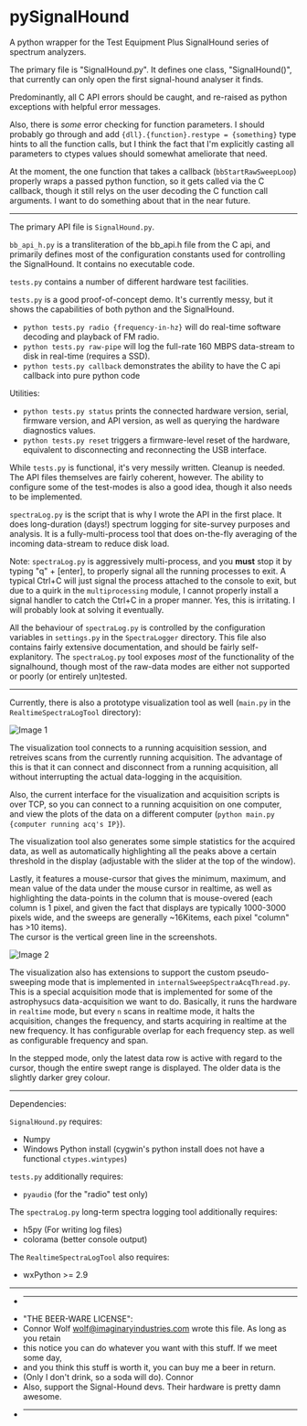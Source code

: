 pySignalHound
=============

A python wrapper for the Test Equipment Plus SignalHound series of spectrum analyzers.


The primary file is "SignalHound.py". It defines one class, "SignalHound()", that currently can only open the first signal-hound analyser it finds.

Predominantly, all C API errors should be caught, and re-raised as python exceptions with helpful error messages.

Also, there is *some* error checking for function parameters. I should probably go through and add `{dll}.{function}.restype = {something}` type hints to all the function calls, but I think the fact that I'm explicitly casting all parameters to ctypes values should somewhat ameliorate that need.

At the moment, the one function that takes a callback (`bbStartRawSweepLoop`) properly wraps a passed python function, so it gets called via the C callback,
though it still relys on the user decoding the C function call arguments. I want to do something about that in the near future.



---

The primary API file is `SignalHound.py`.

`bb_api_h.py` is a transliteration of the bb_api.h file from the C api, and primarily defines most of the configuration constants used for controlling the SignalHound. It contains no executable code.

`tests.py` contains a number of different hardware test facilities.

`tests.py` is a good proof-of-concept demo. It's currently messy, but it shows the capabilities of both python and the SignalHound.

 - `python tests.py radio {frequency-in-hz}` will do real-time software decoding and playback of FM radio.
 - `python tests.py raw-pipe` will log the full-rate 160 MBPS data-stream to disk in real-time (requires a SSD).
 - `python tests.py callback` demonstrates the ability to have the C api callback into pure python code

 Utilities:
 - `python tests.py status` prints the connected hardware version, serial, firmware version, and API version, as well as querying the hardware diagnostics values.
 - `python tests.py reset` triggers a firmware-level reset of the hardware, equivalent to disconnecting and reconnecting the USB interface.

While `tests.py` is functional, it's very messily written. Cleanup is needed. The API files themselves are fairly coherent, however.
The ability to configure some of the test-modes is also a good idea, though it also needs to be implemented.

`spectraLog.py` is the script that is why I wrote the API in the first place. It does long-duration (days!) spectrum logging for site-survey purposes and analysis. It is a fully-multi-process tool that does on-the-fly averaging of the incoming data-stream to reduce disk load.

Note: `spectraLog.py` is aggressively multi-process, and you **must** stop it by typing "q" + \[enter\], to properly signal all the running processes to exit. A typical Ctrl+C will just signal the process attached to the console to exit, but due to a quirk in the `multiprocessing` module, I cannot properly install a signal handler to catch the Ctrl+C in a proper manner. Yes, this is irritating. I will probably look at solving it eventually.

All the behaviour of `spectraLog.py` is controlled by the configuration variables in `settings.py` in the `SpectraLogger` directory. This file also contains fairly extensive documentation, and should be fairly self-explanitory. The `spectraLog.py` tool exposes *most* of the functionality of the signalhound, though most of the raw-data modes are either not supported or poorly (or entirely un)tested.


---

Currently, there is also a prototype visualization tool as well (`main.py` in the `RealtimeSpectraLogTool` directory):

![Image 1](http://fake-name.github.io/pySignalHound/img/Demo1.png)

The visualization tool connects to a running acquisition session, and retreives scans from the currently running acquisition. The advantage of this is that it can connect and disconnect from a running acquisition, all without interrupting the actual data-logging in the acquisition.   

Also, the current interface for the visualization and acquisition scripts is over TCP, so you can connect to a running acquisition on one computer, and view the plots of the data on a different computer (`python main.py {computer running acq's IP}`).

The visualization tool also generates some simple statistics for the  acquired data, as well as automatically highlighting all the peaks above a certain threshold in the display (adjustable with the slider at the top of the window).

Lastly, it features a mouse-cursor that gives the minimum, maximum, and mean value of the data under the mouse cursor in realtime, as well as highlighting the data-points in the column that is mouse-overed (each column is 1 pixel, and given the fact that displays are typically 1000-3000 pixels wide, and the sweeps are generally ~16Kitems, each pixel "column" has >10 items).  
The cursor is the vertical green line in the screenshots.

![Image 2](http://fake-name.github.io/pySignalHound/img/Demo2.png)

The visualization also has extensions to support the custom pseudo-sweeping mode that is implemented in `internalSweepSpectraAcqThread.py`. This is a special acquisition mode that is implemented for some of the astrophysucs data-acquisition we want to do. Basically, it runs the hardware in `realtime` mode, but every `n` scans in realtime mode, it halts the acquisition, changes the frequency, and starts acquiring in realtime at the new frequency. It has configurable overlap for each frequency step. as well as configurable frequency and span.

In the stepped mode, only the latest data row is active with regard to the cursor, though the entire swept range is displayed. The older data is the slightly darker grey colour.

---

Dependencies:

`SignalHound.py` requires:
 - Numpy
 - Windows Python install (cygwin's python install does not have a functional `ctypes.wintypes`)

`tests.py` additionally requires:
 - `pyaudio` (for the "radio" test only)

The `spectraLog.py` long-term spectra logging tool additionally requires:
 - h5py  (For writing log files)
 - colorama  (better console output)

The `RealtimeSpectraLogTool` also requires:
 - wxPython >= 2.9

---


* ----------------------------------------------------------------------------
* "THE BEER-WARE LICENSE":
* Connor Wolf <wolf@imaginaryindustries.com> wrote this file. As long as you retain
* this notice you can do whatever you want with this stuff. If we meet some day,
* and you think this stuff is worth it, you can buy me a beer in return.
* (Only I don't drink, so a soda will do). Connor
* Also, support the Signal-Hound devs. Their hardware is pretty damn awesome.
* ----------------------------------------------------------------------------
